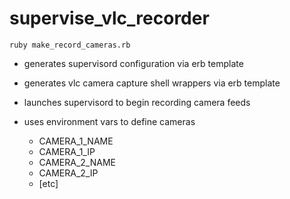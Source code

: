 # supervise_vlc_recorder

```
ruby make_record_cameras.rb
```

- generates supervisord configuration via erb template

- generates vlc camera capture shell wrappers via erb template

- launches supervisord to begin recording camera feeds

- uses environment vars to define cameras
  - CAMERA_1_NAME
  - CAMERA_1_IP
  - CAMERA_2_NAME
  - CAMERA_2_IP
  - [etc]
